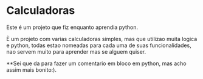 # Calculadoras


Este é um projeto que fiz enquanto aprendia python.

È um projeto com varias calculadoras simples, mas que utilizao muita logica e python,
todas estao nomeadas para cada uma de suas funcionalidades, nao servem muito para aprender mas se alguem quiser.

**Sei que da para fazer um comentario em bloco em python, mas acho assim mais bonito:).
